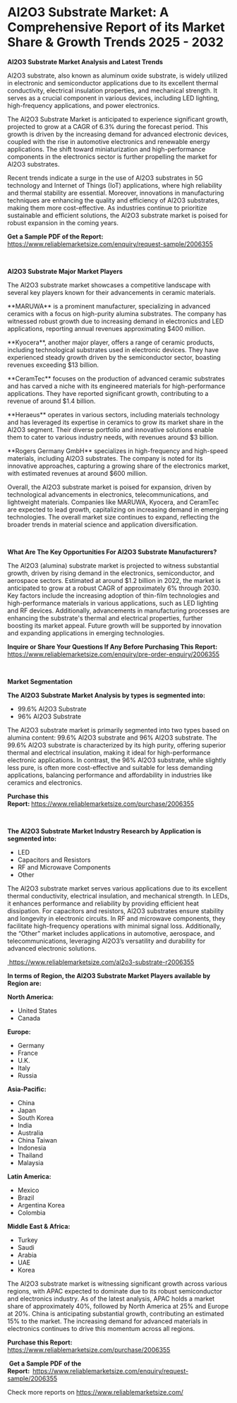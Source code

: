 <p><h1>Al2O3 Substrate Market: A Comprehensive Report of its Market Share & Growth Trends 2025 - 2032</h1></p><p><strong>Al2O3 Substrate Market Analysis and Latest Trends</strong></p>
<p><p>Al2O3 substrate, also known as aluminum oxide substrate, is widely utilized in electronic and semiconductor applications due to its excellent thermal conductivity, electrical insulation properties, and mechanical strength. It serves as a crucial component in various devices, including LED lighting, high-frequency applications, and power electronics.</p><p>The Al2O3 Substrate Market is anticipated to experience significant growth, projected to grow at a CAGR of 6.3% during the forecast period. This growth is driven by the increasing demand for advanced electronic devices, coupled with the rise in automotive electronics and renewable energy applications. The shift toward miniaturization and high-performance components in the electronics sector is further propelling the market for Al2O3 substrates.</p><p>Recent trends indicate a surge in the use of Al2O3 substrates in 5G technology and Internet of Things (IoT) applications, where high reliability and thermal stability are essential. Moreover, innovations in manufacturing techniques are enhancing the quality and efficiency of Al2O3 substrates, making them more cost-effective. As industries continue to prioritize sustainable and efficient solutions, the Al2O3 substrate market is poised for robust expansion in the coming years.</p></p>
<p><strong>Get a Sample PDF of the Report:&nbsp;</strong> <a href="https://www.reliablemarketsize.com/enquiry/request-sample/2006355?utm_campaign=2955&utm_medium=2&utm_source=Github&utm_content=ia&utm_term=06042025&utm_id=al2o3-substrate">https://www.reliablemarketsize.com/enquiry/request-sample/2006355</a></p>
<p>&nbsp;</p>
<p><strong>Al2O3 Substrate Major Market Players</strong></p>
<p><p>The Al2O3 substrate market showcases a competitive landscape with several key players known for their advancements in ceramic materials. </p><p>**MARUWA** is a prominent manufacturer, specializing in advanced ceramics with a focus on high-purity alumina substrates. The company has witnessed robust growth due to increasing demand in electronics and LED applications, reporting annual revenues approximating $400 million. </p><p>**Kyocera**, another major player, offers a range of ceramic products, including technological substrates used in electronic devices. They have experienced steady growth driven by the semiconductor sector, boasting revenues exceeding $13 billion.</p><p>**CeramTec** focuses on the production of advanced ceramic substrates and has carved a niche with its engineered materials for high-performance applications. They have reported significant growth, contributing to a revenue of around $1.4 billion.</p><p>**Heraeus** operates in various sectors, including materials technology and has leveraged its expertise in ceramics to grow its market share in the Al2O3 segment. Their diverse portfolio and innovative solutions enable them to cater to various industry needs, with revenues around $3 billion.</p><p>**Rogers Germany GmbH** specializes in high-frequency and high-speed materials, including Al2O3 substrates. The company is noted for its innovative approaches, capturing a growing share of the electronics market, with estimated revenues at around $600 million.</p><p>Overall, the Al2O3 substrate market is poised for expansion, driven by technological advancements in electronics, telecommunications, and lightweight materials. Companies like MARUWA, Kyocera, and CeramTec are expected to lead growth, capitalizing on increasing demand in emerging technologies. The overall market size continues to expand, reflecting the broader trends in material science and application diversification.</p></p>
<p>&nbsp;</p>
<p><strong>What Are The Key Opportunities For Al2O3 Substrate Manufacturers?</strong></p>
<p><p>The Al2O3 (alumina) substrate market is projected to witness substantial growth, driven by rising demand in the electronics, semiconductor, and aerospace sectors. Estimated at around $1.2 billion in 2022, the market is anticipated to grow at a robust CAGR of approximately 6% through 2030. Key factors include the increasing adoption of thin-film technologies and high-performance materials in various applications, such as LED lighting and RF devices. Additionally, advancements in manufacturing processes are enhancing the substrate's thermal and electrical properties, further boosting its market appeal. Future growth will be supported by innovation and expanding applications in emerging technologies.</p></p>
<p><strong>Inquire or Share Your Questions If Any Before Purchasing This Report:</strong> <a href="https://www.reliablemarketsize.com/enquiry/pre-order-enquiry/2006355?utm_campaign=2955&utm_medium=2&utm_source=Github&utm_content=ia&utm_term=06042025&utm_id=al2o3-substrate">https://www.reliablemarketsize.com/enquiry/pre-order-enquiry/2006355</a></p>
<p>&nbsp;</p>
<p><strong>Market Segmentation</strong></p>
<p><strong>The Al2O3 Substrate Market Analysis by types is segmented into:</strong></p>
<p><ul><li>99.6% Al2O3 Substrate</li><li>96% Al2O3 Substrate</li></ul></p>
<p><p>The Al2O3 substrate market is primarily segmented into two types based on alumina content: 99.6% Al2O3 substrate and 96% Al2O3 substrate. The 99.6% Al2O3 substrate is characterized by its high purity, offering superior thermal and electrical insulation, making it ideal for high-performance electronic applications. In contrast, the 96% Al2O3 substrate, while slightly less pure, is often more cost-effective and suitable for less demanding applications, balancing performance and affordability in industries like ceramics and electronics.</p></p>
<p><strong>Purchase this Report:&nbsp;</strong><a href="https://www.reliablemarketsize.com/purchase/2006355?utm_campaign=2955&utm_medium=2&utm_source=Github&utm_content=ia&utm_term=06042025&utm_id=al2o3-substrate">https://www.reliablemarketsize.com/purchase/2006355</a></p>
<p>&nbsp;</p>
<p><strong>The Al2O3 Substrate Market Industry Research by Application is segmented into:</strong></p>
<p><ul><li>LED</li><li>Capacitors and Resistors</li><li>RF and Microwave Components</li><li>Other</li></ul></p>
<p><p>The Al2O3 substrate market serves various applications due to its excellent thermal conductivity, electrical insulation, and mechanical strength. In LEDs, it enhances performance and reliability by providing efficient heat dissipation. For capacitors and resistors, Al2O3 substrates ensure stability and longevity in electronic circuits. In RF and microwave components, they facilitate high-frequency operations with minimal signal loss. Additionally, the “Other” market includes applications in automotive, aerospace, and telecommunications, leveraging Al2O3’s versatility and durability for advanced electronic solutions.</p></p>
<p><a href="https://www.reliablemarketsize.com/al2o3-substrate-r2006355?utm_campaign=2955&utm_medium=2&utm_source=Github&utm_content=ia&utm_term=06042025&utm_id=al2o3-substrate">&nbsp;https://www.reliablemarketsize.com/al2o3-substrate-r2006355</a></p>
<p><strong>In terms of Region, the Al2O3 Substrate Market Players available by Region are:</strong></p>
<p>
    <p> <strong> North America: </strong>
        <ul>
            <li>United States</li>
            <li>Canada</li>
        </ul>
        </p> 
    <p> <strong> Europe: </strong>
        <ul>
            <li>Germany</li>
            <li>France</li>
            <li>U.K.</li>
            <li>Italy</li>
            <li>Russia</li>
        </ul>
        </p> 
    <p> <strong> Asia-Pacific: </strong>
        <ul>
            <li>China</li>
            <li>Japan</li>
            <li>South Korea</li>
            <li>India</li>
            <li>Australia</li>
            <li>China Taiwan</li>
            <li>Indonesia</li>
            <li>Thailand</li>
            <li>Malaysia</li>
        </ul>
        </p> 
    <p> <strong> Latin America: </strong>
        <ul>
            <li>Mexico</li>
            <li>Brazil</li>
            <li>Argentina Korea</li>
            <li>Colombia</li>
        </ul>
        </p> 
    <p> <strong> Middle East & Africa: </strong>
        <ul>
            <li>Turkey</li>
            <li>Saudi</li>
            <li>Arabia</li>
            <li>UAE</li>
            <li>Korea</li>
        </ul>
    </p>
    </p>
<p><p>The Al2O3 substrate market is witnessing significant growth across various regions, with APAC expected to dominate due to its robust semiconductor and electronics industry. As of the latest analysis, APAC holds a market share of approximately 40%, followed by North America at 25% and Europe at 20%. China is anticipating substantial growth, contributing an estimated 15% to the market. The increasing demand for advanced materials in electronics continues to drive this momentum across all regions.</p></p>
<p><strong>Purchase this Report: </strong><a href="https://www.reliablemarketsize.com/purchase/2006355?utm_campaign=2955&utm_medium=2&utm_source=Github&utm_content=ia&utm_term=06042025&utm_id=al2o3-substrate">https://www.reliablemarketsize.com/purchase/2006355</a></p>
<p>&nbsp;<strong>Get a Sample PDF of the Report:&nbsp;&nbsp;</strong><a href="https://www.reliablemarketsize.com/enquiry/request-sample/2006355?utm_campaign=2955&utm_medium=2&utm_source=Github&utm_content=ia&utm_term=06042025&utm_id=al2o3-substrate">https://www.reliablemarketsize.com/enquiry/request-sample/2006355</a></p>
<p><strong></strong></p>
<p>Check more reports on <a href="https://www.reliablemarketsize.com/?utm_campaign=2955&utm_medium=2&utm_source=Github&utm_content=ia&utm_term=06042025&utm_id=al2o3-substrate">https://www.reliablemarketsize.com/</a></p>
